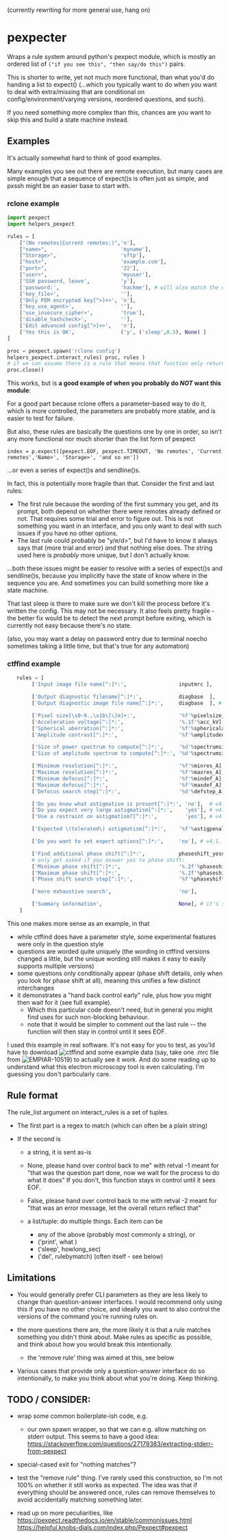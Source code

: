(currently rewriting for more general use, hang on)

# pexpecter

Wraps a rule system around python's pexpect module,
which is mostly an ordered list of `("if you see this", "then say/do this")` pairs.

This is shorter to write, yet not much more functional, than what you'd do handing a list to expect() (...which you typically want to do when you want to deal with extra/missing that are conditional on config/environment/varying versions, reordered questions, and such).

If you need something more complex than this, chances are you want to skip this and build a state machine instead.


## Examples

It's actually somewhat hard to think of good examples.

Many examples you see out there are remote execution, but many cases are simple enough that a sequence of expect()s is often just as simple, and pxssh might be an easier base to start with.


### rclone example

```python
import pexpect
import helpers_pexpect

rules = [
    ["(No remotes|Current remotes:)",'n'],
    ["name>",                        'myname'],
    ["Storage>",                     'sftp'],
    ["host>",                        'example.com'],
    ["port>",                        '22'],
    ["user>",                        'myuser'],
    ['SSH password, leave',          'y'],
    ['password:',                    'hackme'], # will also match the confirm. Would be more readable to separate that out
    ['key_file>',                    ''],
    ['Only PEM encrypted key[^>]+>', 'n'],
    ['key_use_agent>',               ''],
    ['use_insecure_cipher>',         'true'],
    ['disable_hashcheck>',           ''],
    ['Edit advanced config[^>]+>',   'n'],
    ['Yes this is OK',               ('y', ('sleep',0.5), None) ]  
]

proc = pexpect.spawn('rclone config')
helpers_pexpect.interact_rules( proc, rules )
# if we can assume there is a rule that means that function only returns once we're done, we can now just:
proc.close()
```

This works, but is **a good example of when you probably do _NOT_ want this module**:

For a good part because rclone offers a parameter-based way to do it, which is more controlled, the parameters are probably more stable, and is easier to test for failure.

But also, these rules are basically the questions one by one in order, so isn't any more functional nor much shorter than the list form of pexpect

    index = p.expect([pexpect.EOF, pexpect.TIMEOUT, 'No remotes', 'Current remotes','Name>', 'Storage>', 'and so on'])

...or even a series of expect()s and sendline()s.


In fact, this is potentially more fragile than that. Consider the first and last rules:
- The first rule because the wording of the first summary you get, and its prompt, both depend on whether there were remotes already defined or not. That requires some trial and error to figure out. This is not something you want in an interface, and you only want to deal with such issues if you have no other options.
- The last rule could probably be "y/e/d>", but I'd have to know it always says that (more trial and error) _and_ that nothing else does. The string used here is _probably_ more unique, but I don't actually know.

...both these issues might be easier to resolve with a series of expect()s and sendline()s, because you implicitly have the state of know where in the sequence you are.
And sometimes you can build something more like a state machine.


That last sleep is there to make sure we don't kill the process  before it's written the config. This may not be necessary.
It also feels pretty fragile - the better fix would be to detect the next prompt before exiting, which is currently not easy because there's no state.

(also, you may want a delay on password entry due to terminal noecho sometimes taking a little time, but that's true for any automation)


### ctffind example

```python
   rules = [
        ['Input image file name[^:]*:',                 inputmrc ],

        ['Output diagnostic filename[^:]*:',            diagbase  ],
        ['Output diagnostic image file name[^:]*:',     diagbase  ], # v4.1

        ['Pixel size[\s0-9.,\x1b\[\]m]+:',              '%f'%pixelsize_A],  # should avoid matching the "Pixel size for fitting" in the pre-calculation or post-calculation summary
        ['Acceleration voltage[^:]*:',                  '%.1f'%acc_kV],
        ['Spherical aberration[^:]*:',                  '%f'%sphericalaberration],
        ['Amplitude contrast[^:]*:',                    '%f'%amplitudecontrast_frac],

        ['Size of power spectrum to compute[^:]*:',     '%d'%spectrumsize_pixels], # CONSIDER: ensure twopower?
        ['Size of amplitude spectrum to compute[^:]*:', '%d'%spectrumsize_pixels], # v4.1

        ['Minimum resolution[^:]*:',                    '%f'%minres_A],
        ['Maximum resolution[^:]*:',                    '%f'%maxres_A],
        ['Minimum defocus[^:]*:',                       '%f'%mindef_A],
        ['Maximum defocus[^:]*:',                       '%f'%maxdef_A],
        ['Defocus search step[^:]*:',                   '%d'%defstep_A],

        ['Do you know what astigmatism is present[^:]*:', 'no'],  # v4.1
        ['Do you expect very large astigmatism[^:]*:',    'yes'], # v4.1. apparently >1000A is considered very large.
        ['Use a restraint on astigmatism?[^:]*:',         'yes'], # v4.1. Penalise above given value

        ['Expected \(tolerated\) astigmatism[^:]*:',    '%f'%astigpenaltyover_A], # v4.1

        ['Do you want to set expert options[^:]*:',     'no'], # v4.1. HAven't checked which they are yet

        ['Find additional phase shift[^:]*:',           phaseshift_yesno],
        # only get asked if you answer yes to phase shift:
        ['Minimum phase shift[^:]*:',                   '%.2f'%phaseshift_minrad],
        ['Maximum phase shift[^:]*:',                   '%.2f'%phaseshift_maxrad],
        ['Phase shift search step[^:]*:',               '%f'%phaseshift_steprad],

        ['more exhaustive search',                      'no'],

        ['Summary information',                         None], # it's starting -- give back control
    ]
```

This one makes more sense as an example, in that 
- while ctffind does have a parameter style, some experimental features were only in the question style
- questions are worded quite uniquely (the wording in ctffind versions changed a little, but the unique wording still makes it easy to easily supports multiple versions)
- some questions only conditionally appear (phase shift details, only when you look for phase shift at all), meaning this unifies a few distinct interchanges
- it demonstrates a "hand back control early" rule, plus how you might then wait for it (see full example).
  - Which this particular code doesn't need, but in general you might find uses for such non-blocking behaviour.
  - note that it would be simpler to comment out the last rule -- the function will then stay in control until it sees EOF.

I used this example in real software.  It's not easy for you to test, as you'ld have to download ![ctffind](https://grigoriefflab.umassmed.edu/ctf_estimation_ctffind_ctftilt) and some example data (say, take one .mrc file from ![EMPIAR-10519](https://empiar.pdbj.org/entry/10519/)) to actually see it work. And do some reading up to understand what this electron microscopy tool is even calculating. I'm guessing you don't particularly care.


## Rule format

The rule_list argument on interact_rules is a set of tuples. 
- The first part is a regex to match (which can often be a plain string)

- If the second is
    - a string, it is sent as-is

    - None,   please hand over control back to me" with retval -1
        meant for "that was the question part done, now we wait for the process to do what it does"
        If you don't, this function stays in control until it sees EOF.

    - False,  please hand over control back to me with retval -2
        meant for "that was an error message, let the overall return reflect that"

    - a list/tuple: do multiple things. Each item can be 
      - any of the above (probably most commonly a string), or
      - ('print', what )
      - ('sleep', howlong_sec)
      - ('del',   rulebymatch)          (often itself - see below)



## Limitations

- You would generally prefer CLI parameters as they are less likely to change than question-answer interfaces.
  I would recommend only using this if you have no other choice, 
  and ideally you want to also control the versions of the command you're running rules on.

- the more questions there are, the more likely it is that a rule matches something you didn't think about.
  Make rules as specific as possible, and think about how you would break this intentionally.
  - the 'remove rule' thing was aimed at this, see below

- Various cases that provide only a question-answer interface do so intentionally,
  to make you think about what you're doing.  Keep thinking.


## TODO / CONSIDER: 
- wrap some common boilerplate-ish code, e.g.
  - our own spawn wrapper, so that we can e.g. allow matching on stderr output.  This seems to have a good idea: https://stackoverflow.com/questions/27179383/extracting-stderr-from-pexpect

- special-cased exit for "nothing matches"?

- test the "remove rule" thing.
  I've rarely used this construction, so I'm not 100% on whether it still works as expected.
  The idea was that if everything should be answered once, rules can remove themselves to avoid accidentally matching something later.

- read up on more peculiarities, like 
  https://pexpect.readthedocs.io/en/stable/commonissues.html
  https://helpful.knobs-dials.com/index.php/Pexpect#pexpect
